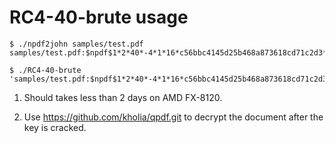 RC4-40-brute usage
==================

```
$ ./npdf2john samples/test.pdf
samples/test.pdf:$npdf$1*2*40*-4*1*16*c56bbc4145d25b468a873618cd71c2d3*32*bf38d7a59daaf38365a338e1fc07976102f1dfd6bdb52072032f57920109b43a*32*7303809eaf677bdb5ca64b9d8cb0ccdd47d09a7b28ad5aa522c62685c6d9e499

$ ./RC4-40-brute 'samples/test.pdf:$npdf$1*2*40*-4*1*16*c56bbc4145d25b468a873618cd71c2d3*32*bf38d7a59daaf38365a338e1fc07976102f1dfd6bdb52072032f57920109b43a*32*7303809eaf677bdb5ca64b9d8cb0ccdd47d09a7b28ad5aa522c62685c6d9e499'

```

1. Should takes less than 2 days on AMD FX-8120.

2. Use https://github.com/kholia/qpdf.git to decrypt the document after the key is cracked.

